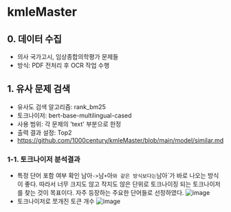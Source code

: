 # kmleMaster

## 0. 데이터 수집
- 의사 국가고시, 임상종합의학평가 문제들
- 방식: PDF 전처리 후 OCR 작업 수행

## 1. 유사 문제 검색
- 유사도 검색 알고리즘: rank_bm25
- 토크나이저: bert-base-multilingual-cased
- 사용 범위: 각 문제의 'text' 부분으로 한정
- 출력 결과 설정: Top2
- https://github.com/1000century/kmleMaster/blob/main/model/similar.md

### 1-1. 토크나이저 분석결과
- 특정 단어 포함 여부 확인
  남아` -> `남` + `아` 와 같은 방식보다는 `남아`가 바로 나오는 방식이 좋다. 따라서 너무 크지도 않고 작지도 않은 단위로 토크나이징 되는 토크나이저를 찾는 것이 목표이다.
  자주 등장하는 주요한 단어들로 선정하였다.
  ![image](https://github.com/user-attachments/assets/7f688e0f-8d3f-4e0c-80bd-e51e0407796d)
- 토크나이저로 쪼개진 토큰 개수
  ![image](https://github.com/user-attachments/assets/f21942c6-530d-4aac-85a8-9b9c061509f1)


